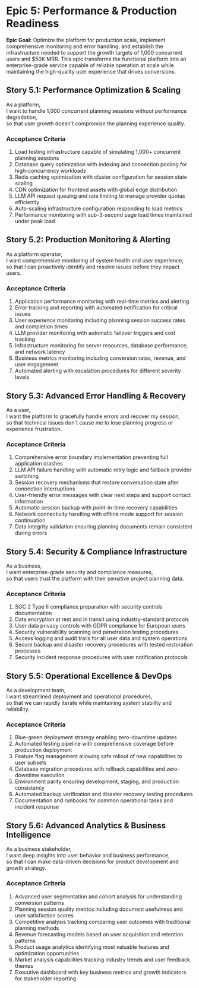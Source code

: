 # Epic 5: Performance & Production Readiness

**Epic Goal:** Optimize the platform for production scale, implement comprehensive monitoring and error handling, and establish the infrastructure needed to support the growth targets of 1,000 concurrent users and $50K MRR. This epic transforms the functional platform into an enterprise-grade service capable of reliable operation at scale while maintaining the high-quality user experience that drives conversions.

## Story 5.1: Performance Optimization & Scaling

As a platform,  
I want to handle 1,000 concurrent planning sessions without performance degradation,  
so that user growth doesn't compromise the planning experience quality.

### Acceptance Criteria
1. Load testing infrastructure capable of simulating 1,000+ concurrent planning sessions
2. Database query optimization with indexing and connection pooling for high-concurrency workloads
3. Redis caching optimization with cluster configuration for session state scaling
4. CDN optimization for frontend assets with global edge distribution
5. LLM API request queuing and rate limiting to manage provider quotas efficiently
6. Auto-scaling infrastructure configuration responding to load metrics
7. Performance monitoring with sub-3-second page load times maintained under peak load

## Story 5.2: Production Monitoring & Alerting

As a platform operator,  
I want comprehensive monitoring of system health and user experience,  
so that I can proactively identify and resolve issues before they impact users.

### Acceptance Criteria
1. Application performance monitoring with real-time metrics and alerting
2. Error tracking and reporting with automated notification for critical issues
3. User experience monitoring including planning session success rates and completion times
4. LLM provider monitoring with automatic failover triggers and cost tracking
5. Infrastructure monitoring for server resources, database performance, and network latency
6. Business metrics monitoring including conversion rates, revenue, and user engagement
7. Automated alerting with escalation procedures for different severity levels

## Story 5.3: Advanced Error Handling & Recovery

As a user,  
I want the platform to gracefully handle errors and recover my session,  
so that technical issues don't cause me to lose planning progress or experience frustration.

### Acceptance Criteria
1. Comprehensive error boundary implementation preventing full application crashes
2. LLM API failure handling with automatic retry logic and fallback provider switching
3. Session recovery mechanisms that restore conversation state after connection interruptions
4. User-friendly error messages with clear next steps and support contact information
5. Automatic session backup with point-in-time recovery capabilities
6. Network connectivity handling with offline mode support for session continuation
7. Data integrity validation ensuring planning documents remain consistent during errors

## Story 5.4: Security & Compliance Infrastructure

As a business,  
I want enterprise-grade security and compliance measures,  
so that users trust the platform with their sensitive project planning data.

### Acceptance Criteria
1. SOC 2 Type II compliance preparation with security controls documentation
2. Data encryption at rest and in transit using industry-standard protocols
3. User data privacy controls with GDPR compliance for European users
4. Security vulnerability scanning and penetration testing procedures
5. Access logging and audit trails for all user data and system operations
6. Secure backup and disaster recovery procedures with tested restoration processes
7. Security incident response procedures with user notification protocols

## Story 5.5: Operational Excellence & DevOps

As a development team,  
I want streamlined deployment and operational procedures,  
so that we can rapidly iterate while maintaining system stability and reliability.

### Acceptance Criteria
1. Blue-green deployment strategy enabling zero-downtime updates
2. Automated testing pipeline with comprehensive coverage before production deployment
3. Feature flag management allowing safe rollout of new capabilities to user subsets
4. Database migration procedures with rollback capabilities and zero-downtime execution
5. Environment parity ensuring development, staging, and production consistency
6. Automated backup verification and disaster recovery testing procedures
7. Documentation and runbooks for common operational tasks and incident response

## Story 5.6: Advanced Analytics & Business Intelligence

As a business stakeholder,  
I want deep insights into user behavior and business performance,  
so that I can make data-driven decisions for product development and growth strategy.

### Acceptance Criteria
1. Advanced user segmentation and cohort analysis for understanding conversion patterns
2. Planning session quality metrics including document usefulness and user satisfaction scores
3. Competitive analysis tracking comparing user outcomes with traditional planning methods
4. Revenue forecasting models based on user acquisition and retention patterns
5. Product usage analytics identifying most valuable features and optimization opportunities
6. Market analysis capabilities tracking industry trends and user feedback themes
7. Executive dashboard with key business metrics and growth indicators for stakeholder reporting
